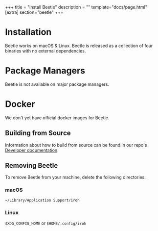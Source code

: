 +++
title = "install Beetle"
description = ""
template="docs/page.html"
[extra]
section="beetle"
+++

# Installation

Beetle works on macOS & Linux. Beetle is released as a collection of four binaries with no external dependencies.

# Package Managers
Beetle is not available on major package managers.

# Docker
We don't yet have official docker images for Beetle.

## Building from Source
Information about how to build from source can be found in our repo's [Developer documentation](https://github.com/n0-computer/beetle).

## Removing Beetle
To remove Beetle from your machine, delete the following directories:

### macOS
`~/Library/Application Support/iroh`

### Linux
`$XDG_CONFIG_HOME` or `$HOME/.config/iroh`
